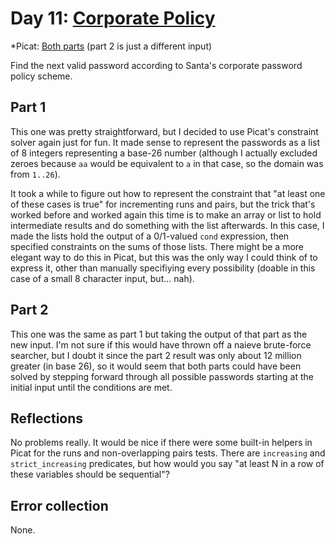 # Day 11: [Corporate Policy](https://adventofcode.com/2015/day/11)
*Picat: [Both parts](https://github.com/DestyNova/advent_of_code_2015/blob/main/day11/main.pi) (part 2 is just a different input)

Find the next valid password according to Santa's corporate password policy scheme.

## Part 1

This one was pretty straightforward, but I decided to use Picat's constraint solver again just for fun. It made sense to represent the passwords as a list of 8 integers representing a base-26 number (although I actually excluded zeroes because `aa` would be equivalent to `a` in that case, so the domain was from `1..26`).

It took a while to figure out how to represent the constraint that "at least one of these cases is true" for incrementing runs and pairs, but the trick that's worked before and worked again this time is to make an array or list to hold intermediate results and do something with the list afterwards. In this case, I made the lists hold the output of a 0/1-valued `cond` expression, then specified constraints on the sums of those lists.
There might be a more elegant way to do this in Picat, but this was the only way I could think of to express it, other than manually specifiying every possibility (doable in this case of a small 8 character input, but... nah).

## Part 2

This one was the same as part 1 but taking the output of that part as the new input. I'm not sure if this would have thrown off a naieve brute-force searcher, but I doubt it since the part 2 result was only about 12 million greater (in base 26), so it would seem that both parts could have been solved by stepping forward through all possible passwords starting at the initial input until the conditions are met.

## Reflections

No problems really. It would be nice if there were some built-in helpers in Picat for the runs and non-overlapping pairs tests. There are `increasing` and `strict_increasing` predicates, but how would you say "at least N in a row of these variables should be sequential"?

## Error collection

None.
